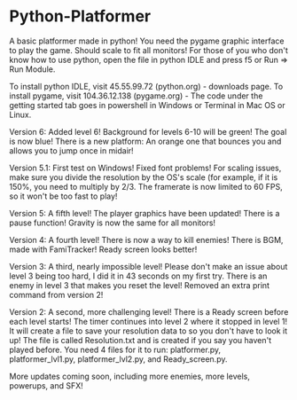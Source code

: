 # Python-Platformer
A basic platformer made in python!
You need the pygame graphic interface to play the game.
Should scale to fit all monitors!
For those of you who don't know how to use python, open the file in python IDLE and press f5 or Run => Run Module.

To install python IDLE, visit 45.55.99.72 (python.org) - downloads page.
To install pygame, visit 104.36.12.138 (pygame.org) - The code under the getting started tab goes in powershell in Windows or Terminal in Mac OS or Linux.

Version 6:
Added level 6!
Background for levels 6-10 will be green!
The goal is now blue!
There is a new platform: An orange one that bounces you and allows you to jump once in midair!

Version 5.1:
First test on Windows!
Fixed font problems!
For scaling issues, make sure you divide the resolution by the OS's scale (for example, if it is 150%, you need to multiply by 2/3.
The framerate is now limited to 60 FPS, so it won't be too fast to play!

Version 5:
A fifth level!
The player graphics have been updated!
There is a pause function!
Gravity is now the same for all monitors!

Version 4:
A fourth level!
There is now a way to kill enemies!
There is BGM, made with FamiTracker!
Ready screen looks better!

Version 3:
A third, nearly impossible level!
Please don't make an issue about level 3 being too hard, I did it in 43 seconds on my first try.
There is an enemy in level 3 that makes you reset the level!
Removed an extra print command from version 2!

Version 2:
A second, more challenging level!
There is a Ready screen before each level starts!
The timer continues into level 2 where it stopped in level 1!
It will create a file to save your resolution data to so you don't have to look it up!
The file is called Resolution.txt and is created if you say you haven't played before.
You need 4 files for it to run: platformer.py, platformer_lvl1.py, platformer_lvl2.py, and Ready_screen.py.

More updates coming soon, including more enemies, more levels, powerups, and SFX!

